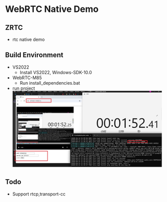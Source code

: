 # WebRTC Native Demo

## ZRTC
- rtc native demo

## Build Environment
- VS2022
    - Install VS2022, Windows-SDK-10.0
- WebRTC-M85
    - Run install_dependencies.bat
- run project
![image](https://github.com/PHZ76/webrtc-native-demo/blob/master/run_env/rtc_test.jpg) 


## Todo
- Support rtcp,transport-cc